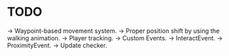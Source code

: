 # TODO

-> Waypoint-based movement system.
    -> Proper position shift by using the walking animation.
-> Player tracking.
-> Custom Events.
    -> InteractEvent.
    -> ProximityEvent.
-> Update checker.